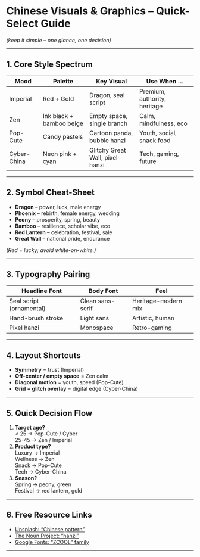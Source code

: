# Chinese Visuals & Graphics – Quick-Select Guide  
*(keep it simple – one glance, one decision)*

---

## 1. Core Style Spectrum
| Mood | Palette | Key Visual | Use When … |
|---|---|---|---|
| Imperial | Red + Gold | Dragon, seal script | Premium, authority, heritage |
| Zen | Ink black + bamboo beige | Empty space, single branch | Calm, mindfulness, eco |
| Pop-Cute | Candy pastels | Cartoon panda, bubble hanzi | Youth, social, snack food |
| Cyber-China | Neon pink + cyan | Glitchy Great Wall, pixel hanzi | Tech, gaming, future |

---

## 2. Symbol Cheat-Sheet
- **Dragon** – power, luck, male energy  
- **Phoenix** – rebirth, female energy, wedding  
- **Peony** – prosperity, spring, beauty  
- **Bamboo** – resilience, scholar vibe, eco  
- **Red Lantern** – celebration, festival, sale  
- **Great Wall** – national pride, endurance  

*(Red = lucky; avoid white-on-white.)*

---

## 3. Typography Pairing
| Headline Font | Body Font | Feel |
|---|---|---|
| Seal script (ornamental) | Clean sans-serif | Heritage-modern mix |
| Hand-brush stroke | Light sans | Artistic, human |
| Pixel hanzi | Monospace | Retro-gaming |

---

## 4. Layout Shortcuts
- **Symmetry** = trust (Imperial)  
- **Off-center / empty space** = Zen calm  
- **Diagonal motion** = youth, speed (Pop-Cute)  
- **Grid + glitch overlay** = digital edge (Cyber-China)

---

## 5. Quick Decision Flow
1. **Target age?**  
   < 25 → Pop-Cute / Cyber  
   25-45 → Zen / Imperial  
2. **Product type?**  
   Luxury → Imperial  
   Wellness → Zen  
   Snack → Pop-Cute  
   Tech → Cyber-China  
3. **Season?**  
   Spring → peony, green  
   Festival → red lantern, gold  

---

## 6. Free Resource Links
- [Unsplash: “Chinese pattern”](https://unsplash.com/s/photos/chinese-pattern)  
- [The Noun Project: “hanzi”](https://thenounproject.com)  
- [Google Fonts: “ZCOOL” family](https://fonts.google.com/?query=zcool)

---
